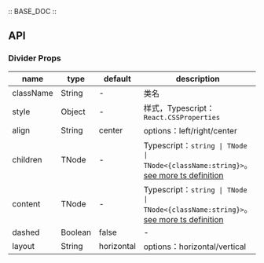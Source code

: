 :: BASE_DOC ::

## API
### Divider Props

name | type | default | description | required
-- | -- | -- | -- | --
className | String | - | 类名 | N
style | Object | - | 样式，Typescript：`React.CSSProperties` | N
align | String | center | options：left/right/center | N
children | TNode | - | Typescript：`string \| TNode \| TNode<{className:string}>`。[see more ts definition](https://github.com/Tencent/tdesign-react/blob/develop/src/common.ts) | N
content | TNode | - | Typescript：`string \| TNode \| TNode<{className:string}>`。[see more ts definition](https://github.com/Tencent/tdesign-react/blob/develop/src/common.ts) | N
dashed | Boolean | false | \- | N
layout | String | horizontal | options：horizontal/vertical | N
